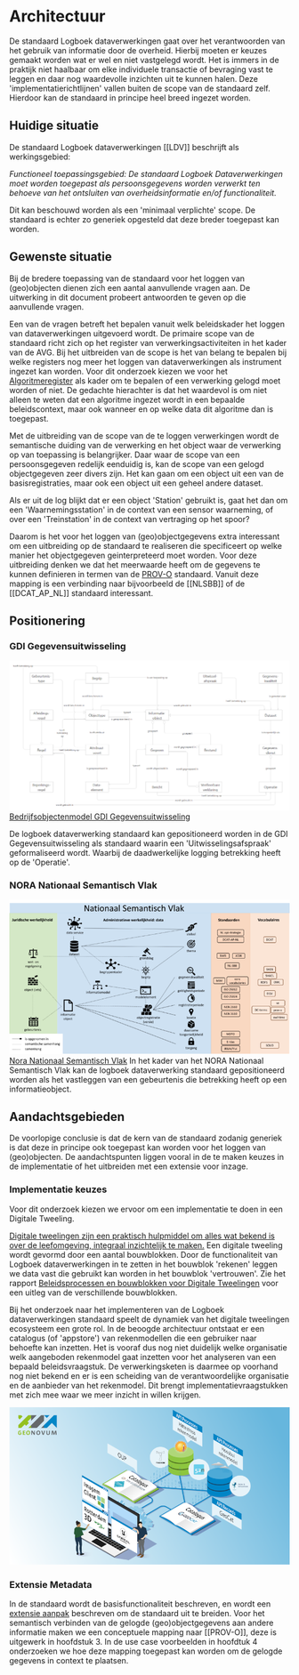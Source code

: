 # Architectuur

De standaard Logboek dataverwerkingen gaat over het verantwoorden van het gebruik van informatie door de overheid. Hierbij moeten er keuzes gemaakt worden wat er wel en niet vastgelegd wordt. Het is immers in de praktijk niet haalbaar om elke individuele transactie of bevraging vast te leggen en daar nog waardevolle inzichten uit te kunnen halen. Deze 'implementatierichtlijnen' vallen buiten de scope van de standaard zelf. Hierdoor kan de standaard in principe heel breed ingezet worden.

## Huidige situatie

De standaard Logboek dataverwerkingen [[LDV]] beschrijft als werkingsgebied:

*Functioneel toepassingsgebied: De standaard Logboek Dataverwerkingen moet worden toegepast als persoonsgegevens worden verwerkt ten behoeve van het ontsluiten van overheidsinformatie en/of functionaliteit.*

Dit kan beschouwd worden als een 'minimaal verplichte' scope.
De standaard is echter zo generiek opgesteld dat deze breder toegepast kan worden.

## Gewenste situatie

Bij de bredere toepassing van de standaard voor het loggen van (geo)objecten dienen zich een aantal aanvullende vragen aan. De uitwerking in dit document probeert antwoorden te geven op die aanvullende vragen.

Een van de vragen betreft het bepalen vanuit welk beleidskader het loggen van dataverwerkingen uitgevoerd wordt. De primaire scope van de standaard richt zich op het register van verwerkingsactiviteiten in het kader van de AVG. Bij het uitbreiden van de scope is het van belang te bepalen bij welke registers nog meer het loggen van dataverwerkingen als instrument ingezet kan worden. Voor dit onderzoek kiezen we voor het [Algoritmeregister](https://algoritmes.overheid.nl/nl) als kader om te bepalen of een verwerking gelogd moet worden of niet. De gedachte hierachter is dat het waardevol is om niet alleen te weten dat een algoritme ingezet wordt in een bepaalde beleidscontext, maar ook wanneer en op welke data dit algoritme dan is toegepast.

Met de uitbreiding van de scope van de te loggen verwerkingen wordt de semantische duiding van de verwerking en het object waar de verwerking op van toepassing is belangrijker. Daar waar de scope van een persoonsgegeven redelijk eenduidig is, kan de scope van een gelogd objectgegeven zeer divers zijn. Het kan gaan om een object uit een van de basisregistraties, maar ook een object uit een geheel andere dataset.

<aside class='example'><!-- markdownlint-disable-line -->
Als er uit de log blijkt dat er een object 'Station' gebruikt is, gaat het dan om een 'Waarnemingsstation' in de context van een sensor waarneming, of over een 'Treinstation' in de context van vertraging op het spoor?
</aside><!-- markdownlint-disable-line -->

Daarom is het voor het loggen van (geo)objectgegevens extra interessant om een uitbreiding op de standaard te realiseren die specificeert op welke manier het objectgegeven geinterpreteerd moet worden. Voor deze uitbreiding denken we dat het meerwaarde heeft om de gegevens te kunnen definieren in termen van de [PROV-O](https://www.w3.org/TR/prov-o/) standaard. Vanuit deze mapping is een verbinding naar bijvoorbeeld de  [[NLSBB]] of de [[DCAT_AP_NL]] standaard interessant.

## Positionering

### GDI Gegevensuitwisseling

![GDI Gegevensuitwisseling Bedrijfsobjectenmodel](./respec/media/gdi-gegevensuitwisseling-bedrijfsobjectenmodel.png)
[Bedrijfsobjectenmodel GDI Gegevensuitwisseling](https://minbzk.github.io/gdi-gegevensuitwisseling/?view=id-efc531031d114860a309f6eeacdad289)

De logboek dataverwerking standaard kan gepositioneerd worden in de GDI Gegevensuitwisseling als standaard waarin een 'Uitwisselingsafspraak' geformaliseerd wordt. Waarbij de daadwerkelijke logging betrekking heeft op de 'Operatie'.

### NORA Nationaal Semantisch Vlak

![Nora Nationaal Semantisch Vlak](./respec/media/Nora-Nationaal_semantisch_vlak.png)
[Nora Nationaal Semantisch Vlak](https://www.noraonline.nl/wiki/Nationaal_Semantisch_Vlak)
In het kader van het NORA Nationaal Semantisch Vlak kan de logboek dataverwerking standaard gepositioneerd worden als het vastleggen van een gebeurtenis die betrekking heeft op een informatieobject.

## Aandachtsgebieden

De voorlopige conclusie is dat de kern van de standaard zodanig generiek is dat deze in principe ook toegepast kan worden voor het loggen van (geo)objecten.
De aandachtspunten liggen vooral in de te maken keuzes in de implementatie of het uitbreiden met een extensie voor inzage.

### Implementatie keuzes

Voor dit onderzoek kiezen we ervoor om een implementatie te doen in een Digitale Tweeling.

[Digitale tweelingen zijn een praktisch hulpmiddel om alles wat bekend is over de leefomgeving, integraal inzichtelijk te maken.](https://www.geonovum.nl/themas/digital-twins) Een digitale tweeling wordt gevormd door een aantal bouwblokken. Door de functionaliteit van Logboek dataverwerkingen in te zetten in het bouwblok 'rekenen' leggen we data vast die gebruikt kan worden in het bouwblok 'vertrouwen'. Zie het rapport [Beleidsprocessen en bouwblokken voor Digitale Tweelingen](https://www.geonovum.nl/uploads/documents/Eindrapport%20Advies%20Beleid%20en%20Digital%20Twins%20-%20provincie%20Utrecht%20v1.3d.pdf) voor een uitleg van de verschillende bouwblokken.

Bij het onderzoek naar het implementeren van de Logboek dataverwerkingen standaard speelt de dynamiek van het digitale tweelingen ecosysteem een grote rol. In de beoogde architectuur ontstaat er een catalogus (of 'appstore') van rekenmodellen die een gebruiker naar behoefte kan inzetten. Het is vooraf dus nog niet duidelijk welke organisatie welk aangeboden rekenmodel gaat inzetten voor het analyseren van een bepaald beleidsvraagstuk. De verwerkingsketen is daarmee op voorhand nog niet bekend en er is een scheiding van de verantwoordelijke organisatie en de aanbieder van het rekenmodel. Dit brengt implementatievraagstukken met zich mee waar we meer inzicht in willen krijgen.

![Dynamiek in Digitaal Tweelingen Ecosysteem](./respec/media/Front-Backend_achtergrond.png)

### Extensie Metadata

In de standaard wordt de basisfunctionaliteit beschreven, en wordt een [extensie aanpak](https://logius-standaarden.github.io/logboek-dataverwerkingen/#extensies) beschreven om de standaard uit te breiden. Voor het semantisch verbinden van de gelogde (geo)objectgegevens aan andere informatie maken we een conceptuele mapping naar [[PROV-O]], deze is uitgewerk in hoofdstuk 3. In de use case voorbeelden in hoofdtuk 4 onderzoeken we hoe deze mapping toegepast kan worden om de gelogde gegevens in context te plaatsen.
